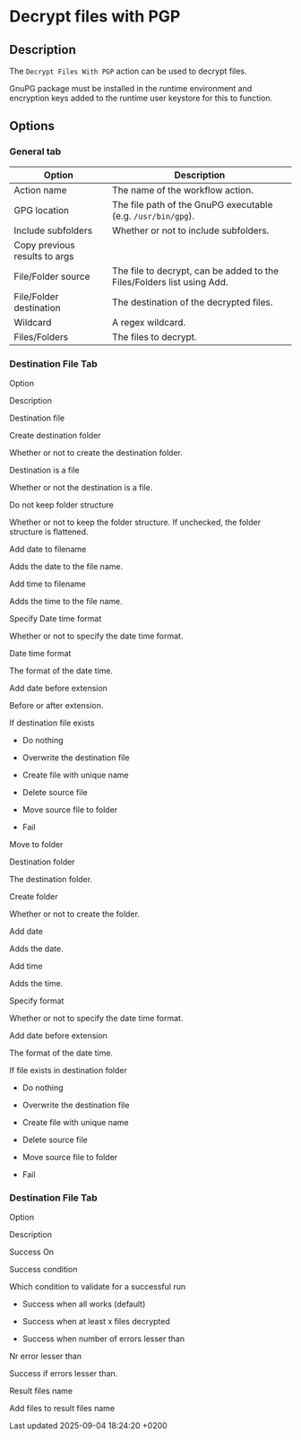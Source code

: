 <div id="header">

# Decrypt files with PGP

</div>

<div id="content">

<div class="sect1">

## Description

<div class="sectionbody">

<div class="paragraph">

The `Decrypt Files With PGP` action can be used to decrypt files.

</div>

<div class="paragraph">

GnuPG package must be installed in the runtime environment and encryption keys added to the runtime user keystore for this to function.

</div>

</div>

</div>

<div class="sect1">

## Options

<div class="sectionbody">

<div class="sect2">

### General tab

| Option                        | Description                                                            |
| ----------------------------- | ---------------------------------------------------------------------- |
| Action name                   | The name of the workflow action.                                       |
| GPG location                  | The file path of the GnuPG executable (e.g. `/usr/bin/gpg`).           |
| Include subfolders            | Whether or not to include subfolders.                                  |
| Copy previous results to args |                                                                        |
| File/Folder source            | The file to decrypt, can be added to the Files/Folders list using Add. |
| File/Folder destination       | The destination of the decrypted files.                                |
| Wildcard                      | A regex wildcard.                                                      |
| Files/Folders                 | The files to decrypt.                                                  |

</div>

<div class="sect2">

### Destination File Tab

Option

</div>

</div>

</div>

</div>

Description

Destination file

Create destination folder

Whether or not to create the destination folder.

Destination is a file

Whether or not the destination is a file.

Do not keep folder structure

Whether or not to keep the folder structure. If unchecked, the folder structure is flattened.

Add date to filename

Adds the date to the file name.

Add time to filename

Adds the time to the file name.

Specify Date time format

Whether or not to specify the date time format.

Date time format

The format of the date time.

Add date before extension

Before or after extension.

If destination file exists

<div class="content">

<div class="ulist">

  - Do nothing

  - Overwrite the destination file

  - Create file with unique name

  - Delete source file

  - Move source file to folder

  - Fail

</div>

</div>

Move to folder

Destination folder

The destination folder.

Create folder

Whether or not to create the folder.

Add date

Adds the date.

Add time

Adds the time.

Specify format

Whether or not to specify the date time format.

Add date before extension

The format of the date time.

If file exists in destination folder

<div class="content">

<div class="ulist">

  - Do nothing

  - Overwrite the destination file

  - Create file with unique name

  - Delete source file

  - Move source file to folder

  - Fail

</div>

</div>

<div class="sect2">

### Destination File Tab

Option

</div>

Description

Success On

Success condition

<div class="content">

<div class="paragraph">

Which condition to validate for a successful run

</div>

<div class="ulist">

  - Success when all works (default)

  - Success when at least x files decrypted

  - Success when number of errors lesser than

</div>

</div>

Nr error lesser than

Success if errors lesser than.

Result files name

Add files to result files name

<div id="footer">

<div id="footer-text">

Last updated 2025-09-04 18:24:20 +0200

</div>

</div>
